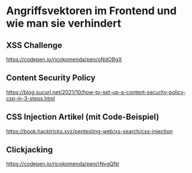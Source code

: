 # Angriffsvektoren im Frontend und wie man sie verhindert

## XSS Challenge

https://codepen.io/ricokomenda/pen/oNdOBgX

## Content Security Policy

https://blog.sucuri.net/2021/10/how-to-set-up-a-content-security-policy-csp-in-3-steps.html

## CSS Injection Artikel (mit Code-Beispiel)

https://book.hacktricks.xyz/pentesting-web/xs-search/css-injection

## Clickjacking

https://codepen.io/ricokomenda/pen/rNvgQNr
